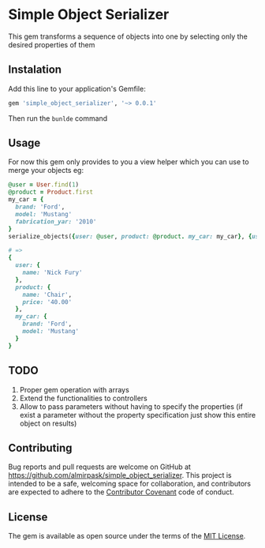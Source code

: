 # Simple Object Serializer

This gem transforms a sequence of objects into one by selecting only the desired properties of them

## Instalation

Add this line to your application's Gemfile:

```ruby
gem 'simple_object_serializer', '~> 0.0.1'
```
Then run the `bunlde` command

## Usage
For now this gem only provides to you a view helper which you can use to merge your objects eg:
```ruby
@user = User.find(1)
@product = Product.first
my_car = {
  brand: 'Ford',
  model: 'Mustang'
  fabrication_yar: '2010'
}
serialize_objects({user: @user, product: @product. my_car: my_car}, {user: ['name'], product: ['name', 'price'], my_car: ['brand', 'model']})

# =>
{
  user: {
    name: 'Nick Fury'
  },
  product: {
    name: 'Chair',
    price: '40.00'
  },
  my_car: {
    brand: 'Ford',
    model: 'Mustang'
  }
}
```

## TODO
1. Proper gem operation with arrays
2. Extend the functionalities to controllers
3. Allow to pass parameters without having to specify the properties (if exist a parameter without the property specification just show this entire object on results)

## Contributing

Bug reports and pull requests are welcome on GitHub at https://github.com/almirpask/simple_object_serializer. This project is intended to be a safe, welcoming space for collaboration, and contributors are expected to adhere to the [Contributor Covenant](http://contributor-covenant.org) code of conduct.

## License

The gem is available as open source under the terms of the [MIT License](https://opensource.org/licenses/MIT).
